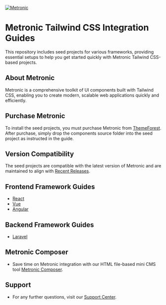 <p>
	<a href="https://keenthemes.com/metronic">
		<img src="https://keenthemes.com/static/metronic/tailwind/docs/dist/assets/media/app/default-logo.svg" alt="Metronic"/>
	</a>
</p>

# Metronic Tailwind CSS Integration Guides

This repository includes seed projects for various frameworks, providing essential setups to help you get started quickly with Metronic Tailwind CSS-based projects.

## About Metronic

Metronic is a comprehensive toolkit of UI components built with Tailwind CSS, enabling you to create modern, scalable web applications quickly and efficiently.

## Purchase Metronic 

To install the seed projects, you must purchase Metronic from [ThemeForest](https://1.envato.market/EA4JP). After purchase, simply drop the components source folder into the seed project as instructed in the guide.

## Version Compatibility

The seed projects are compatible with the latest version of Metronic and are maintained to align with [Recent Releases](https://keenthemes.com/metronic/tailwind/docs/changelog).

## Frontend Framework Guides

- [React](https://keenthemes.com/metronic/tailwind/docs/getting-started/integration/frontend/react)
- [Vue](https://keenthemes.com/metronic/tailwind/docs/getting-started/integration/frontend/vue)
- [Angular](https://keenthemes.com/metronic/tailwind/docs/getting-started/integration/frontend/angular)

## Backend Framework Guides

- [Laravel](https://keenthemes.com/metronic/tailwind/docs/getting-started/integration/frontend/laravel)

## Metronic Composer

- Save time on Metronic integration with our HTML file-based mini CMS tool [Metronic Composer](https://keenthemes.com/metronic/tailwind/docs/composer).

## Support

-  For any further questions, visit our [Support Center](https://devs.keenthemes.com).

